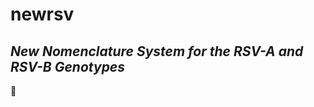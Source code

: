 # **newrsv**

## *New Nomenclature System for the RSV-A and RSV-B Genotypes*



    
:deciduous_tree:

